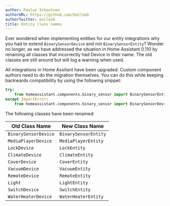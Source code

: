 ```yaml
---
author: Paulus Schoutsen
authorURL: https://github.com/balloob
authorTwitter: balloob
title: Entity class names
---
```


Ever wondered when implementing entities for our entity integrations why you had to extend `BinarySensorDevice` and not `BinarySensorEntity`? Wonder no longer, as we have addressed the situation in Home Assistant 0.110 by renaming all classes that incorrectly had Device in their name. The old classes are still around but will log a warning when used.

All integrations in Home Assitant have been upgraded. Custom component authors need to do the migration themselves. You can do this while keeping backwards compatibility by using the following snippet:

```python
try:
    from homeassistant.components.binary_sensor import BinarySensorEntity
except ImportError:
    from homeassistant.components.binary_sensor import BinarySensorDevice as BinarySensorEntity
```

The following classes have been renamed:

| Old Class Name       | New Class Name       |
| -------------------- | -------------------- |
| `BinarySensorDevice` | `BinarySensorEntity` |
| `MediaPlayerDevice`  | `MediaPlayerEntity`  |
| `LockDevice`         | `LockEntity`         |
| `ClimateDevice`      | `ClimateEntity`      |
| `CoverDevice`        | `CoverEntity`        |
| `VacuumDevice`       | `VacuumEntity`       |
| `RemoteDevice`       | `RemoteEntity`       |
| `Light`              | `LightEntity`        |
| `SwitchDevice`       | `SwitchEntity`       |
| `WaterHeaterDevice`  | `WaterHeaterEntity`  |
